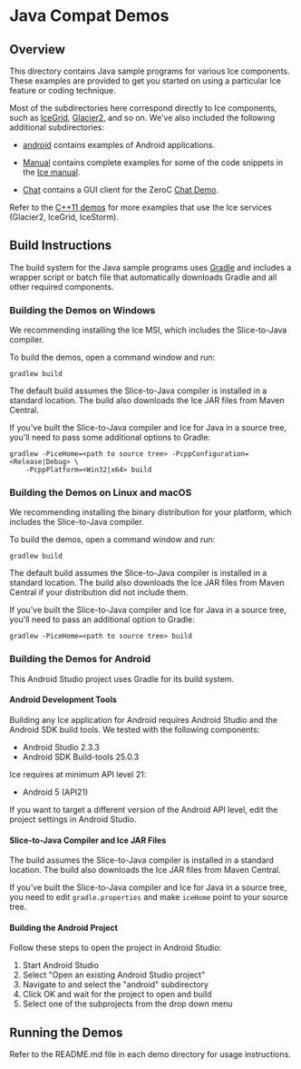 # Java Compat Demos

## Overview

This directory contains Java sample programs for various Ice components. These
examples are provided to get you started on using a particular Ice feature or
coding technique.

Most of the subdirectories here correspond directly to Ice components, such as
[IceGrid](./IceGrid), [Glacier2](./Glacier2), and so on. We've also included the
following additional subdirectories:

- [android](./android) contains examples of Android applications.

- [Manual](./Manual) contains complete examples for some of the code snippets
in the [Ice manual][1].

- [Chat](./Chat) contains a GUI client for the ZeroC [Chat Demo][2].

Refer to the [C++11 demos](../cpp11) for more examples that use the Ice services
(Glacier2, IceGrid, IceStorm).

## Build Instructions

The build system for the Java sample programs uses [Gradle](http://gradle.org)
and includes a wrapper script or batch file that automatically downloads Gradle
and all other required components.

### Building the Demos on Windows

We recommending installing the Ice MSI, which includes the Slice-to-Java
compiler.

To build the demos, open a command window and run:

```
gradlew build
```

The default build assumes the Slice-to-Java compiler is installed in a standard
location. The build also downloads the Ice JAR files from Maven Central.

If you've built the Slice-to-Java compiler and Ice for Java in a source tree,
you'll need to pass some additional options to Gradle:

```
gradlew -PiceHome=<path to source tree> -PcppConfiguration=<Release|Debug> \
    -PcppPlatform=<Win32|x64> build
```

### Building the Demos on Linux and macOS

We recommending installing the binary distribution for your platform, which
includes the Slice-to-Java compiler.

To build the demos, open a command window and run:

```
gradlew build
```

The default build assumes the Slice-to-Java compiler is installed in a standard
location. The build also downloads the Ice JAR files from Maven Central if your
distribution did not include them.

If you've built the Slice-to-Java compiler and Ice for Java in a source tree,
you'll need to pass an additional option to Gradle:

```
gradlew -PiceHome=<path to source tree> build
```

### Building the Demos for Android

This Android Studio project uses Gradle for its build system.

#### Android Development Tools

Building any Ice application for Android requires Android Studio and the Android
SDK build tools. We tested with the following components:

- Android Studio 2.3.3
- Android SDK Build-tools 25.0.3

Ice requires at minimum API level 21:

- Android 5 (API21)

If you want to target a different version of the Android API level, edit the
project settings in Android Studio.

#### Slice-to-Java Compiler and Ice JAR Files

The build assumes the Slice-to-Java compiler is installed in a standard
location. The build also downloads the Ice JAR files from Maven Central.

If you've built the Slice-to-Java compiler and Ice for Java in a source tree,
you need to edit `gradle.properties` and make `iceHome` point to your source
tree.

#### Building the Android Project

Follow these steps to open the project in Android Studio:

1. Start Android Studio
2. Select "Open an existing Android Studio project"
3. Navigate to and select the "android" subdirectory
4. Click OK and wait for the project to open and build
5. Select one of the subprojects from the drop down menu

## Running the Demos

Refer to the README.md file in each demo directory for usage instructions.

[1]: https://doc.zeroc.com/display/Ice37/Ice+Manual
[2]: https://zeroc.com/chat/index.html
